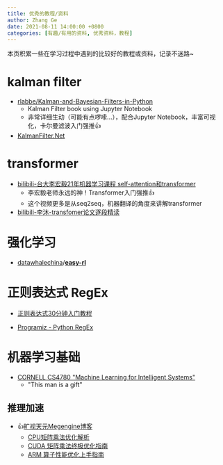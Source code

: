 ```yaml
---
title: 优秀的教程/资料
author: Zhang Ge
date: 2021-08-11 14:00:00 +0800
categories: [有趣/有用的资料, 优秀资料，教程]
---
```


本页积累一些在学习过程中遇到的比较好的教程或资料，记录不迷路~

# kalman filter

- [rlabbe/Kalman-and-Bayesian-Filters-in-Python](https://github.com/rlabbe/Kalman-and-Bayesian-Filters-in-Python)
  - Kalman Filter book using Jupyter Notebook
  - 非常详细生动（可能有点啰嗦...），配合Jupyter Notebook，丰富可视化，卡尔曼滤波入门强推:+1:
- [KalmanFilter.Net](https://www.kalmanfilter.net/default.aspx)

# transformer

- [bilibili-台大李宏毅21年机器学习课程 self-attention和transformer](https://www.bilibili.com/video/BV1Xp4y1b7ih?p=1)
  - 李宏毅老师永远的神！Transformer入门强推:+1:
  - 这个视频更多是从seq2seq，机器翻译的角度来讲解transformer
- [bilibili-李沐-transfomer论文逐段精读](https://www.bilibili.com/video/BV1pu411o7BE?from=search&seid=3078615530147469748&spm_id_from=333.337.0.0)



# 强化学习

- [datawhalechina](https://github.com/datawhalechina)/**[easy-rl](https://github.com/datawhalechina/easy-rl)**



# 正则表达式 RegEx

- [正则表达式30分钟入门教程](https://deerchao.cn/tutorials/regex/regex.htm#top)

- [Programiz - Python RegEx](https://www.programiz.com/python-programming/regex)

  

# 机器学习基础

- [CORNELL CS4780 "Machine Learning for Intelligent Systems"](https://www.youtube.com/watch?v=MrLPzBxG95I&list=PLl8OlHZGYOQ7bkVbuRthEsaLr7bONzbXS)
  - "This man is a gift"



## 推理加速

- :+1:[旷视天元Megengine博客](https://www.megengine.org.cn/blog)
  - [ CPU矩阵乘法优化解析](https://www.megengine.org.cn/blog/engine-tao-graph-and-matmul-optimization)
  - [CUDA 矩阵乘法终极优化指南](https://www.megengine.org.cn/blog/cuda-matrix-multiplication)
  - [ARM 算子性能优化上手指南](https://www.megengine.org.cn/blog/arm-operator-performance-optimization)

​	
